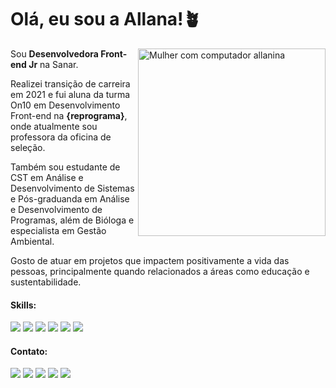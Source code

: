# Olá, eu sou a Allana!🪴 

<img src="https://images2.imgbox.com/63/51/dLr3mt5R_o.png" min-width="400px" max-width="300px" width="300px" align="right" alt="Mulher com computador allanina">

<p align="left"> 
  Sou <strong>Desenvolvedora Front-end Jr</strong> na Sanar.<br>
  
  Realizei transição de carreira em 2021 e fui aluna da turma On10 em Desenvolvimento Front-end na <strong>{reprograma}</strong>, onde atualmente sou professora da oficina de seleção.
  
  Também sou estudante de CST em Análise e Desenvolvimento de Sistemas e Pós-graduanda em Análise e Desenvolvimento de Programas, além de Bióloga e especialista em Gestão Ambiental.
  
  Gosto de atuar em projetos que impactem positivamente a vida das pessoas, principalmente quando relacionados a áreas como educação e sustentabilidade.
</p>

#### Skills:

<div align="left">
  <img src="https://img.shields.io/badge/JavaScript-F7DF1E?style=for-the-badge&logo=javascript&logoColor=black"/>
  <img src="https://img.shields.io/badge/TypeScript-F7DF1E?style=for-the-badge&logo=typescript&logoColor=black"/>
  <img src="https://img.shields.io/badge/CSS3-F7DF1E?style=for-the-badge&logo=css3&logoColor=black "/>
  <img src="https://img.shields.io/badge/HTML5-F7DF1E?style=for-the-badge&logo=html5&logoColor=black"/>
  <img src="https://img.shields.io/badge/Java-F7DF1E?style=for-the-badge&logo=java&logoColor=black" /> 
  <img src="https://img.shields.io/badge/Python-F7DF1E?style=for-the-badge&logo=python&logoColor=black"/>
</div>


#### Contato:

<p align="left">
<a href="https://www.linkedin.com/in/allanaevellyn/"><img src="https://img.shields.io/badge/-Linkedin-F24607?style=flat&logo=appveyor=&logoColor=white"/></a>
<a href="mailto:allanaevellynm@gmail.com"><img src="https://img.shields.io/badge/-Email-F24607?style=flat&logo=appveyor=&logoColor=white"/></a>
<a href="https://twitch.tv/allanina/"><img src="https://img.shields.io/badge/-Twitch-F24607?style=flat&logo=appveyor=&logoColor=white"/></a>
<a href="https://medium.com/@allanina"><img src="https://img.shields.io/badge/-Medium-F24607?style=flat&logo=appveyor=&logoColor=white"/></a>
<a href="https://linktr.ee/allanina"><img src="https://img.shields.io/badge/-Linktree-F24607?style=flat&logo=appveyor=&logoColor=white"/></a>
</p>

